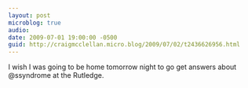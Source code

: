 ```yaml
---
layout: post
microblog: true
audio: 
date: 2009-07-01 19:00:00 -0500
guid: http://craigmcclellan.micro.blog/2009/07/02/t2436626956.html
---
```

I wish I was going to be home tomorrow night to go get answers about @ssyndrome at the Rutledge.
